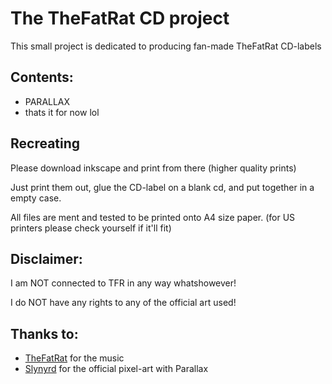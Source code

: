# The TheFatRat CD project

This small project is dedicated to producing fan-made TheFatRat CD-labels

## Contents:

- PARALLAX
- thats it for now lol

## Recreating

Please download inkscape and print from there (higher quality prints)

Just print them out, glue the CD-label on a blank cd, and put together in a empty case.

All files are ment and tested to be printed onto A4 size paper. (for US printers please check yourself if it'll fit)

## Disclaimer:

I am NOT connected to TFR in any way whatshowever!

I do NOT have any rights to any of the official art used!

## Thanks to:

- [TheFatRat](https://www.youtube.com/channel/UCa_UMppcMsHIzb5LDx1u9zQ) for the music
- [Slynyrd](https://www.slynyrd.com/) for the official pixel-art with Parallax
